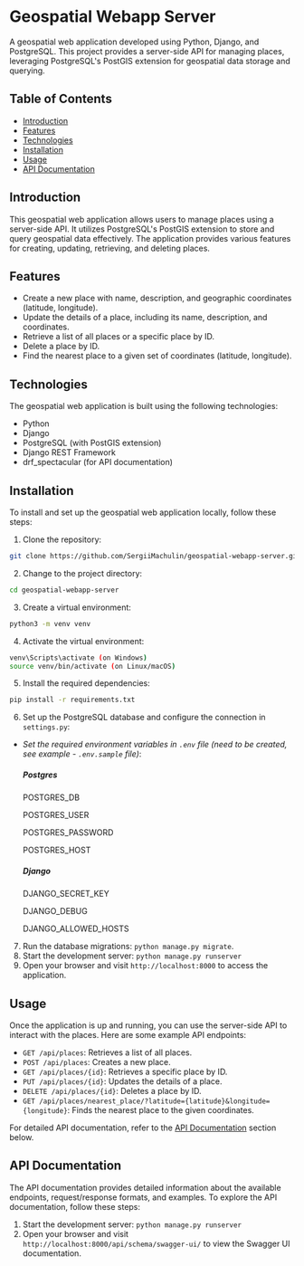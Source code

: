 # Geospatial Webapp Server

A geospatial web application developed using Python, Django, and PostgreSQL. This project provides a server-side API for managing places, leveraging PostgreSQL's PostGIS extension for geospatial data storage and querying.

## Table of Contents

- [Introduction](#introduction)
- [Features](#features)
- [Technologies](#technologies)
- [Installation](#installation)
- [Usage](#usage)
- [API Documentation](#api-documentation)


## Introduction

This geospatial web application allows users to manage places using a server-side API. It utilizes PostgreSQL's PostGIS extension to store and query geospatial data effectively. The application provides various features for creating, updating, retrieving, and deleting places.

## Features

- Create a new place with name, description, and geographic coordinates (latitude, longitude).
- Update the details of a place, including its name, description, and coordinates.
- Retrieve a list of all places or a specific place by ID.
- Delete a place by ID.
- Find the nearest place to a given set of coordinates (latitude, longitude).

## Technologies

The geospatial web application is built using the following technologies:

- Python
- Django
- PostgreSQL (with PostGIS extension)
- Django REST Framework
- drf_spectacular (for API documentation)

## Installation

To install and set up the geospatial web application locally, follow these steps:

1. Clone the repository:
```bash
git clone https://github.com/SergiiMachulin/geospatial-webapp-server.git
```
2. Change to the project directory: 
```bash
cd geospatial-webapp-server
``` 
3. Create a virtual environment: 
```bash 
python3 -m venv venv
```
4. Activate the virtual environment:
```bash
venv\Scripts\activate (on Windows)
source venv/bin/activate (on Linux/macOS)
```
5. Install the required dependencies: 
```bash
pip install -r requirements.txt
```
6. Set up the PostgreSQL database and configure the connection in `settings.py`:
- *Set the required environment variables in `.env` file (need to be created, see example - `.env.sample` file)*:
    ##### Postgres
    POSTGRES_DB
    
    POSTGRES_USER
    
    POSTGRES_PASSWORD
    
    POSTGRES_HOST

    ##### Django

    DJANGO_SECRET_KEY

    DJANGO_DEBUG

    DJANGO_ALLOWED_HOSTS

7. Run the database migrations: `python manage.py migrate`.
8. Start the development server: `python manage.py runserver`
9. Open your browser and visit `http://localhost:8000` to access the application.

## Usage

Once the application is up and running, you can use the server-side API to interact with the places. Here are some example API endpoints:

- `GET /api/places`: Retrieves a list of all places.
- `POST /api/places`: Creates a new place.
- `GET /api/places/{id}`: Retrieves a specific place by ID.
- `PUT /api/places/{id}`: Updates the details of a place.
- `DELETE /api/places/{id}`: Deletes a place by ID.
- `GET /api/places/nearest_place/?latitude={latitude}&longitude={longitude}`: Finds the nearest place to the given coordinates.

For detailed API documentation, refer to the [API Documentation](#api-documentation) section below.

## API Documentation

The API documentation provides detailed information about the available endpoints, request/response formats, and examples. To explore the API documentation, follow these steps:

1. Start the development server: `python manage.py runserver`
2. Open your browser and visit `http://localhost:8000/api/schema/swagger-ui/` to view the Swagger UI documentation.

